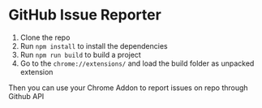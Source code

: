 # GitHub Issue Reporter
1. Clone the repo
2. Run `npm install` to install the dependencies
3. Run `npm run build` to build a project
4. Go to the `chrome://extensions/` and load the build folder as unpacked extension 

Then you can use your Chrome Addon to report issues on repo through Github API